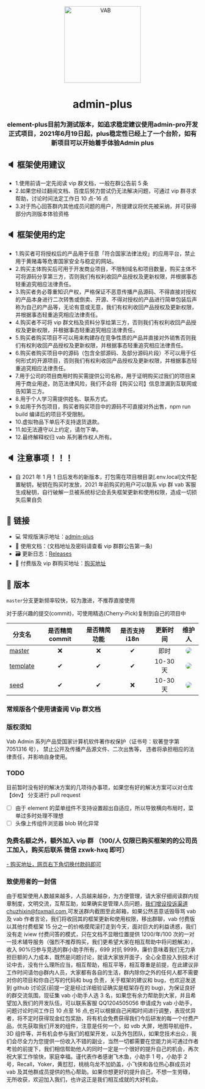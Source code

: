 <div align="center"><img width="200" src="https://gitee.com/chu1204505056/image/raw/master/logo/vab.svg" alt="VAB"/>
<h1> admin-plus</h1>
<h3> element-plus目前为测试版本，如追求稳定建议使用admin-pro开发正式项目，2021年6月19日起，plus稳定性已经上了一个台阶，如有新项目可以开始着手体验Admin plus</h3>
</div>

## 🔈 框架使用建议

- 1.使用前请一定先阅读 vip 群文档，一般在群公告前 5 条
- 2.如果您经过翻阅文档、百度后努力尝试仍无法解决问题，可通过 vip 群寻求帮助，讨论时间法定工作日 10 点-16 点
- 3.对于热心回答群内其他成员问题的用户，所提建议将优先被采纳，并可获得部分内测版本体验资格

## 🔈 框架使用约定

- 1.购买者可将授权后的产品用于任意「符合国家法律法规」的应用平台，禁止用于黄赌毒等危害国家安全与稳定的网站。
- 2.购买主体购买后可用于开发商业项目，不限制域名和项目数量，购买主体不可将源码分享第三方，否则我们有权利收回产品授权及更新权限，并根据事态轻重追究相应法律责任。
- 3.购买者务必尊重知识产权，严格保证不恶意传播产品源码、不得直接对授权的产品本身进行二次转售或倒卖、开源、不得对授权的产品进行简单包装后声称为自己的产品等，无论有意或无意，我们有权利收回产品授权及更新权限，并根据事态轻重追究相应法律责任。
- 4.购买者不可将 vip 群文档及资料分享给第三方，否则我们有权利收回产品授权及更新权限，并根据事态轻重追究相应法律责任。
- 5.购买者购买项目不可以用来构建存在竞争性质的产品并直接对外销售否则我们有权利收回产品授权及更新权限，并根据事态轻重追究相应法律责任。
- 6.购买者购买项目中的源码（包含全部源码、及部分源码片段）不可以用于任何形式的开源项目，否则我们有权利收回产品授权及更新权限，并根据事态轻重追究相应法律责任。
- 7.用于公司的项目商用时购买需提供公司名称，用于证明购买过我们的项目来用于商业用途，防范法律风险，我们不会将【购买公司】信息泄漏到互联网或告知第三方。
- 8.用于个人学习需提供姓名、联系方式。
- 9.如用于外包项目，购买者购买项目中的源码不可直接对外出售，npm run build 编译后的项目不受限制。
- 10.虚拟物品下单后不支持退货退款。
- 11.如无法遵守以上约定，请勿下单。
- 12.最终解释权归 vab 系列著作权人所有。

## 🔈 注意事项！！！

- 自 2021 年 1 月 1 日后发布的新版本，打包需在项目根目录[.env.local]文件配置秘钥，秘钥在购买时发放，2021 年前购买的用户可以联系 vip 群 vab 客服生成秘钥，自行破解一旦被系统标记会丢失框架更新和使用权限，造成一切损失后果自负

## 🔗 链接

- 💻 常规版演示地址：[admin-plus](https://chu1204505056.gitee.io/admin-plus/)
- 📝 使用文档：(文档地址及密码请查看 vip 群群公告第一条)
- 🗃 更新日志：[Releases](https://github.com/vue-admin-beautiful/admin-plus/releases)
- 📌 付费版及 vip 群购买地址：[购买地址](http://vue-admin-beautiful.com/authorization/)

## 🌱 版本

`master`分支更新频率较快，较为激进，不推荐直接使用

对于感兴趣的提交(commit)，可使用精选(Cherry-Pick)复制到自己的项目中

| 分支名                                                                      | 是否精简 commit | 是否精简功能 | 是否支持 i18n | 更新时间 |                                                                                                  维护人                                                                                                   |
| --------------------------------------------------------------------------- | :-------------: | :----------: | :-----------: | :------: | :-------------------------------------------------------------------------------------------------------------------------------------------------------------------------------------------------------: |
| [master](https://github.com/vue-admin-beautiful/admin-plus/)                |       ❌        |      ❌      |       ✔       |   即时   | <a href="https://github.com/chuzhixin" target="_blank"><img style="border-radius:999px" src="https://avatars3.githubusercontent.com/u/26647258?s=50&u=753921fb23f418996dffd6196e89729fcb2329ed&v=4"/></a> |
| [template](https://github.com/vue-admin-beautiful/admin-plus/tree/template) |        ✔        |      ✔       |       ✔       | 10-30 天 |  <a href="https://github.com/fwfmiao" target="_blank"><img style="border-radius:999px" src="https://avatars3.githubusercontent.com/u/29328241?s=50&u=bb0977b405ccf1a101ce4e18e4fb8d958854ca60&v=4"/></a>  |
| [seed](https://github.com/vue-admin-beautiful/admin-plus/tree/seed)         |        ✔        |      ✔       |      ❌       | 10-30 天 |  <a href="https://github.com/fwfmiao" target="_blank"><img style="border-radius:999px" src="https://avatars3.githubusercontent.com/u/29328241?s=50&u=bb0977b405ccf1a101ce4e18e4fb8d958854ca60&v=4"/></a>  |

### 常规版各个使用请查阅 Vip 群文档

### 版权须知

Vab Admin 系列产品受国家计算机软件著作权保护（证书号：软著登字第 7051316 号），
禁止公开及传播产品源文件、二次出售等，
违者将承担相应的法律责任，并影响自身使用。

### TODO

目前暂时没有好的解决方案的几项待办事项，如果您有好的解决方案可以对仓库 【dev】 分支进行 pull request

- [ ] 由于 element 的菜单组件不支持设置超出自适应，所以导致横向布局时，菜单过多时处理不理想
- [ ] 头像上传组件浏览器 blob 转化异常

### 免费名额之外，额外加入 vip 群 （100/人 仅限已购买框架的的公司员工加入，购买后联系 微信 zxwk-hxq 即可）

[- 购买地址，网页右下角切换付款码即可](http://vue-admin-beautiful.com/authorization/)

### 致使用者的一封信

由于框架使用人数越来越多，人员越来越杂，为方便管理，请大家仔细阅读群内规章制度，文明交流，互帮互助，如果确实是管理人员问题，我们增设投诉渠道chuzhixin@foxmail.com,可发送群内截图至此邮箱，如果公然恶意诋毁辱骂 vab 及 vab 作者言论，我们将收回其的框架更新和使用权限，移出群聊，vab 付费版以其他付费框架 15 分之一的价格摸爬滚打走到今天，面对巨大的利益诱惑，我们没有走 iview 付费问答的模式，只在文档不显眼位置提供 1200/年/100 次的一对一技术辅导服务（强烈不推荐购买，我们更希望大家在相互帮助中将问题解决），收入 90%归参与竞选的群小助手所有，699 对抗 9999，廉价意味着我们无力承担巨额的人力成本，既然是问题讨论，就请大家放开面子，全心全意投入到技术讨论中去，没有什么理所应当，相互帮助，相互平等，相互尊重是前提，在此建议非工作时间请勿@群内人员，大家都有各自的生活，群内除你之外的任何人都不需要对你的项目和你自己写的代码和 bug 负责，关于框架的建议和 bug，也欢迎发送到 github 讨论区(前提一定是经过详细验证确实是框架存在的 bug)，为保证良好的群交流氛围，现征集 vab 小助手人选 3 名，如果您有余力帮助到大家，并且希望加入我们的开发队伍，可以联系客服 QQ1204505056 申请成为 vab 小助手，问题讨论时间工作日 10 点至 16 点,也可以根据自己闲暇时间进行调整，表现优异者，将不定时获得现金红包奖励，将有机会免费获得我们今后研发的每一个付费产品，优先获取我们开发的组件，注意是任何一个，如 vdb 大屏，地图导航组件，3D 组件等，并有机会参与我们的框架开发，以及外包团队，如果您技术出众，我们会尽全力为您提供一份收入不错的副业，当然一切都需要在您能力尚可通过作者考验的前提下，我们相信帮助他人的同时一定是一个很好的提升自己的机会，再次祝大家工作愉快，家庭幸福。谨代表作者感谢飞木鱼，小助手 1 号，小助手 2 号，Recall，Yoker，黄怼怼，桃桃乌龙不加奶盖，小飞侠和各位热心群成员对 vab 及其他群成员提供的热心帮助。如果你想更好的提升自己，不想一生劳碌，无所收获，欢迎加入我们，也许这正是我们相互成就的大好机会。
